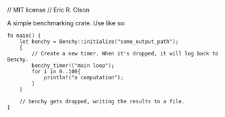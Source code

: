// MIT license
// Eric R. Olson

A simple benchmarking crate. Use like so:

```
fn main() {
    let benchy = Benchy::initialize("some_output_path");
    {
        // Create a new timer. When it's dropped, it will log back to Benchy.
        benchy_timer!("main loop");
        for i in 0..100{
            println!("a computation");
        }
    }

    // benchy gets dropped, writing the results to a file.
}
